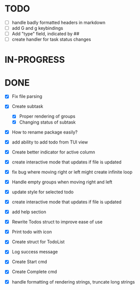 # TODO

- [ ] handle badly formatted headers in markdown
- [ ] add G and g keybindings
- [ ] Add "type" field, indicated by ##
- [ ] create handler for task status changes

# IN-PROGRESS

# DONE

- [x] Fix file parsing
- [x] Create subtask
  - [x] Proper rendering of groups
  - [x] Changing status of subtask
- [x] How to rename package easily?
- [x] add ability to add todo from TUI view
- [x] Create better indicator for active column
- [x] create interactive mode that updates if file is updated
- [x] fix bug where moving right or left might create infinite loop
- [x] Handle empty groups when moving right and left
- [x] update style for selected todo
- [x] create interactive mode that updates if file is updated
- [x] add help section
- [x] Rewrite Todos struct to improve ease of use
- [x] Print todo with icon
- [x] Create struct for TodoList
- [x] Log success message
- [x] Create Start cmd
- [x] Create Complete cmd
- [x] handle formatting of rendering strings, truncate long strings

